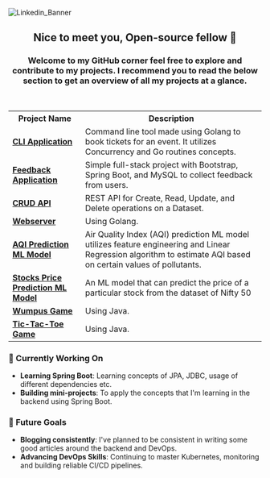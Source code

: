 ![Linkedin_Banner](https://github.com/user-attachments/assets/e7e44c3a-56fb-44e1-acbf-f1699101db75)

<h2 align="center">Nice to meet you, Open-source fellow 👋</h2>
<h3 align="center">Welcome to my GitHub corner feel free to explore and contribute to my projects. I recommend you to read the below section to get an overview of all my projects at a glance.</h3><br>

<div align="center">
  <table>
    <tr>
      <th>Project Name</th>
      <th>Description</th>
    </tr>
    <tr>
      <td><a href="https://github.com/yourusername/cli-application" target="_blank"><b>CLI Application</b></a></td>
      <td>Command line tool made using Golang to book tickets for an event. It utilizes Concurrency and Go routines concepts.</td>
    </tr>
    <tr>
      <td><a href="https://github.com/yourusername/feedback-application" target="_blank"><b>Feedback Application</b></a></td>
      <td>Simple full-stack project with Bootstrap, Spring Boot, and MySQL to collect feedback from users.</td>
    </tr>
    <tr>
      <td><a href="https://github.com/yourusername/crud-api" target="_blank"><b>CRUD API</b></a></td>
      <td>REST API for Create, Read, Update, and Delete operations on a Dataset.</td>
    </tr>
    <tr>
      <td><a href="https://github.com/yourusername/webserver" target="_blank"><b>Webserver</b></a></td>
      <td>Using Golang.</td>
    </tr>
    <tr>
      <td><a href="https://github.com/yourusername/aqi-prediction-ml" target="_blank"><b>AQI Prediction ML Model</b></a></td>
      <td>Air Quality Index (AQI) prediction ML model utilizes feature engineering and Linear Regression algorithm to estimate AQI based on certain values of pollutants.</td>
    </tr>
    <tr>
      <td><a href="https://github.com/yourusername/stocks-price-prediction" target="_blank"><b>Stocks Price Prediction ML Model</b></a></td>
      <td> An ML model that can predict the price of a particular stock from the dataset of Nifty 50</td>
    </tr>
    <tr>
      <td><a href="https://github.com/yourusername/wumpus-game" target="_blank"><b>Wumpus Game</b></a></td>
      <td>Using Java.</td>
    </tr>
    <tr>
      <td><a href="https://github.com/yourusername/tic-tac-toe" target="_blank"><b>Tic-Tac-Toe Game</b></a></td>
      <td>Using Java.</td>
    </tr>
  </table>
</div>


### 🌱 Currently Working On

- **Learning Spring Boot**: Learning concepts of JPA, JDBC, usage of different dependencies etc.
- **Building mini-projects**: To apply the concepts that I'm learning in the backend using Spring Boot.


### 🔭 Future Goals

- **Blogging consistently**: I've planned to be consistent in writing some good articles around the backend and DevOps.
- **Advancing DevOps Skills**: Continuing to master Kubernetes, monitoring and building reliable CI/CD pipelines.
